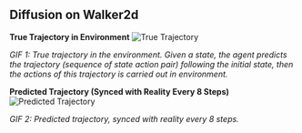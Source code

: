 ## Diffusion on Walker2d
**True Trajectory in Environment**
![True Trajectory](https://github.com/user-attachments/assets/953cd6b9-0009-49de-b1e2-620d3a1345a7)

*GIF 1: True trajectory in the environment. Given a state, the agent predicts the trajectory (sequence of state action pair) following the initial state, then the actions of this trajectory is carried out in environment.*

**Predicted Trajectory (Synced with Reality Every 8 Steps)**
![Predicted Trajectory](https://github.com/user-attachments/assets/333527f2-c53d-41f9-a264-7f73468a9641)

*GIF 2: Predicted trajectory, synced with reality every 8 steps.*

